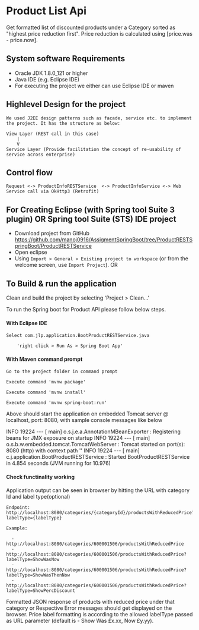 # Product List Api
Get formatted list of discounted products under a Category sorted as "highest price reduction first". Price reduction is calculated using [price.was - price.now].

## System software Requirements
* Oracle JDK 1.8.0_121 or higher
* Java IDE (e.g. Eclipse IDE)
* For executing the project we either can use Eclipse IDE or maven

## Highlevel Design for the project
 	We used J2EE design patterns such as facade, service etc. to implement the project. It has the structure as below:
 	
	View Layer (REST call in this case)
		|
		V
	Service Layer (Provide facilitation the concept of re-usability of service across enterprise)
 			
## Control flow

	Request <-> ProductInfoRESTService  <-> ProductInfoService <-> Web Service call via OkHttp3 (Retrofit)
						

## For Creating Eclipse (with Spring tool Suite 3 plugin) OR Spring tool Suite (STS) IDE project

* Download project from GitHub https://github.com/manoj0916/AssigmentSpringBoot/tree/ProductRESTSpringBoot/ProductRESTService
* Open eclipse
* Using `Import > General > Existing project to workspace` (or from the welcome screen, use `Import Project`). OR


## To Build & run the application

Clean and build the project by selecting 'Project > Clean...'

To run the Spring boot for Product API please follow below steps.

#### With Eclipse IDE
	
	Select com.jlp.application.BootProductRESTService.java

    	'right click > Run As > Spring Boot App'

#### With Maven command prompt

    Go to the project folder in command prompt
    
    Execute command 'mvnw package'
    
    Execute command 'mvnw install'
    
    Execute command 'mvnw spring-boot:run'

    
Above should start the application on embedded Tomcat server @ localhost, port: 8080, with sample console messages like below

INFO 19224 --- [           main] o.s.j.e.a.AnnotationMBeanExporter        : Registering beans for JMX exposure on startup
INFO 19224 --- [           main] o.s.b.w.embedded.tomcat.TomcatWebServer  : Tomcat started on port(s): 8080 (http) with context path ''
INFO 19224 --- [           main] c.j.application.BootProductRESTService   : Started BootProductRESTService in 4.854 seconds (JVM running for 10.976)

#### Check functinality working
Application output can be seen in browser by hitting the URL with category Id and label type(optional)

    Endpoint: http://localhost:8080/categories/{categoryId}/productsWithReducedPrice?labelType={labelType}
   
    Example: 
    
      - http://localhost:8080/categories/600001506/productsWithReducedPrice
      - http://localhost:8080/categories/600001506/productsWithReducedPrice?labelType=ShowWasNow
      - http://localhost:8080/categories/600001506/productsWithReducedPrice?labelType=ShowWasThenNow
      - http://localhost:8080/categories/600001506/productsWithReducedPrice?labelType=ShowPercDiscount
 
Formatted JSON response of products with reduced price under that category or Respective Error messages should get displayed on the browser. Price label formatting is according to the allowed labelType passed as URL parameter (default is - Show Was £x.xx, Now £y.yy). 
 
